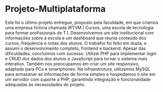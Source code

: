 # Projeto-Multiplataforma
Este foi o último projeto entregue, proposto pela faculdade, em que
criamos uma empresa fictícia chamada IRTVM | Cursos, uma escola de tecnologia para formar
profissionais de T.I. Desenvolvemos um site institucional com informações sobre a escola e um
dashboard que reunia conteúdo dos cursos, frequência e notas dos alunos.
O trabalho foi feito em dupla, e assumi o desenvolvimento completo, frontend e backend. Apesar
das dificuldades, concluímos com sucesso. Utilizei PHP para implementar login e CRUD dos
dados dos alunos e JavaScript para tornar o sistema mais interativo. Também nos preocupamos
em criar um site responsivo, adaptado para PCs e smartphones.
Na infraestrutura, utilizamos MySQL para armazenar as informações de forma simples e
hospedamos o site em um servidor com suporte a PHP, garantindo integração e funcionalidade
adequadas às necessidades do projeto.
